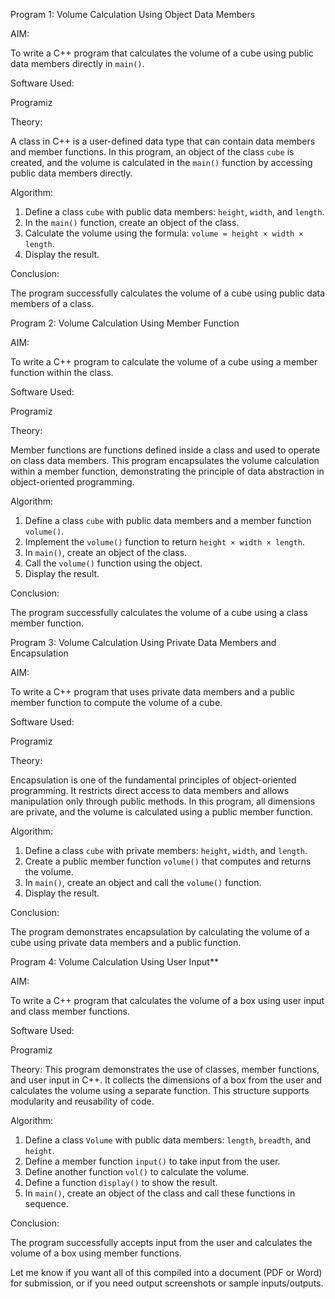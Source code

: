 Program 1: Volume Calculation Using Object Data Members

AIM:

To write a C++ program that calculates the volume of a cube using public data members directly in `main()`.

Software Used:

Programiz

Theory:

A class in C++ is a user-defined data type that can contain data members and member functions. In this program, an object of the class `cube` is created, and the volume is calculated in the `main()` function by accessing public data members directly.

Algorithm:

1. Define a class `cube` with public data members: `height`, `width`, and `length`.
2. In the `main()` function, create an object of the class.
3. Calculate the volume using the formula: `volume = height × width × length`.
4. Display the result.

Conclusion:

The program successfully calculates the volume of a cube using public data members of a class.



Program 2: Volume Calculation Using Member Function

AIM:

To write a C++ program to calculate the volume of a cube using a member function within the class.

Software Used:

Programiz

Theory:

Member functions are functions defined inside a class and used to operate on class data members. This program encapsulates the volume calculation within a member function, demonstrating the principle of data abstraction in object-oriented programming.

Algorithm:

1. Define a class `cube` with public data members and a member function `volume()`.
2. Implement the `volume()` function to return `height × width × length`.
3. In `main()`, create an object of the class.
4. Call the `volume()` function using the object.
5. Display the result.

Conclusion:

The program successfully calculates the volume of a cube using a class member function.

Program 3: Volume Calculation Using Private Data Members and Encapsulation

AIM:

To write a C++ program that uses private data members and a public member function to compute the volume of a cube.

Software Used:

Programiz

Theory:

Encapsulation is one of the fundamental principles of object-oriented programming. It restricts direct access to data members and allows manipulation only through public methods. In this program, all dimensions are private, and the volume is calculated using a public member function.

Algorithm:

1. Define a class `cube` with private members: `height`, `width`, and `length`.
2. Create a public member function `volume()` that computes and returns the volume.
3. In `main()`, create an object and call the `volume()` function.
4. Display the result.

Conclusion:

The program demonstrates encapsulation by calculating the volume of a cube using private data members and a public function.

Program 4: Volume Calculation Using User Input**

AIM:

To write a C++ program that calculates the volume of a box using user input and class member functions.

Software Used:

Programiz

Theory:
This program demonstrates the use of classes, member functions, and user input in C++. It collects the dimensions of a box from the user and calculates the volume using a separate function. This structure supports modularity and reusability of code.

Algorithm:

1. Define a class `Volume` with public data members: `length`, `breadth`, and `height`.
2. Define a member function `input()` to take input from the user.
3. Define another function `vol()` to calculate the volume.
4. Define a function `display()` to show the result.
5. In `main()`, create an object of the class and call these functions in sequence.

Conclusion:

The program successfully accepts input from the user and calculates the volume of a box using member functions.


Let me know if you want all of this compiled into a document (PDF or Word) for submission, or if you need output screenshots or sample inputs/outputs.
